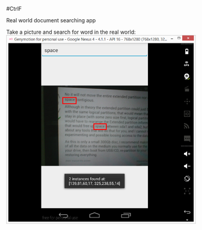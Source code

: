 #CtrlF

Real world document searching app

Take a picture and search for word in the real world:
![CtrlF](screenshot.png "CtrlF Searching")
